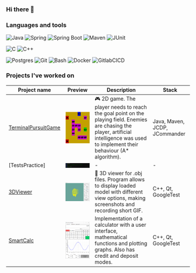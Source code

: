 ### Hi there 👋

<!--
**morf1337/morf1337** is a ✨ _special_ ✨ repository because its `README.md` (this file) appears on your GitHub profile.

Here are some ideas to get you started:

- 🔭 I’m currently working on ...
- 🌱 I’m currently learning ...
- 👯 I’m looking to collaborate on ...
- 🤔 I’m looking for help with ...
- 💬 Ask me about ...
- 📫 How to reach me: ...
- 😄 Pronouns: ...
- ⚡ Fun fact: ...
-->
### Languages and tools
![Java](https://img.shields.io/badge/java-%23ED8B00.svg?style=for-the-badge&logo=openjdk&logoColor=white)
![Spring](https://img.shields.io/badge/-Spring-1E7775?style=for-the-badge&logo=Spring)
![Spring Boot](https://img.shields.io/badge/-Spring_boot-1E7775?style=for-the-badge&logo=SpringBoot)
![Maven](https://img.shields.io/badge/-Maven-1E7775?style=for-the-badge&logo=apache&logoColor=6296CC)
![JUnit](https://img.shields.io/badge/-JUnit5-1E7775?style=for-the-badge&logo=JUnit5&logoColor=F88C00)


![C](https://img.shields.io/badge/-C-1E7775?style=for-the-badge&logo=C&logoColor=6296CC)
![C++](https://img.shields.io/badge/-C++-1E7775?style=for-the-badge&logo=C%2b%2b&logoColor=6296CC)


![Postgres](https://img.shields.io/badge/-PostgreSQL-1E7775?style=for-the-badge&logo=PostgreSQL&logoColor=6296CC)
![Git](https://img.shields.io/badge/-GIT-1E7775?style=for-the-badge&logo=GIT&logoColor=F88C00)
![Bash](https://img.shields.io/badge/-Bash-1E7775?style=for-the-badge&logo=Bash&logoColor=6296CC)
![Docker](https://img.shields.io/badge/-Docker-1E7775?style=for-the-badge&logo=Docker&logoColor=6296CC)
![GitlabCICD](https://img.shields.io/badge/-GitlabCICD-1E7775?style=for-the-badge&logo=GitlabCICD&logoColor=6296CC)

### Projects I've worked on  
| Project name | Preview | Description | Stack |  
|-|-|-|-|
| [TerminalPursuitGame](https://github.com/morf1337/PursuitSimpleGame) | <img alt="Telegram" width="150px"  align="center" src="https://github.com/morf1337/morf1337/blob/main/resources/map.png"> | 🎮 2D game. The player needs to reach the goal point on the playing field. Enemies are chasing the player, artificial intelligence was used to implement their behaviour (A* algorithm). | Java, Maven, JCDP, JCommander |
| [TestsPractice] | <img alt="Telegram" width="150px"  align="center" src="https://github.com/morf1337/morf1337/blob/main/resources/ubuntu_WZgg4yPNKy.png"> |-|-|
| [3DViewer](https://github.com/morf1337/3DViewer) | <img alt="Telegram" width="350px"  align="center" src="https://github.com/morf1337/morf1337/blob/main/resources/3DViewer.png"> | 🕋 3D viewer for .obj files. Program allows to display loaded model with different view options, making screenshots and recording short GIF. | C++, Qt, GoogleTest |
| [SmartCalc](https://github.com/morf1337/SmartCalc) | <img alt="Telegram" width="150px"  align="center" src="https://github.com/morf1337/morf1337/blob/main/resources/SmartCalc.png?raw=true"> | Implementation of a calculator with a user interface, mathematical functions and plotting graphs. Also has credit and deposit modes. | C++, Qt, GoogleTest |
